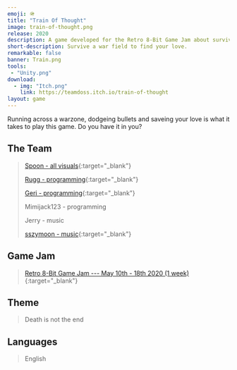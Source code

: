 ```yaml
---
emoji: 🪖
title: "Train Of Thought"
image: train-of-thought.png
release: 2020
description: A game developed for the Retro 8-Bit Game Jam about surviving a war field to find your love.
short-description: Survive a war field to find your love.
remarkable: false
banner: Train.png
tools:
 - "Unity.png"
download:
  - img: "Itch.png"
    link: https://teamdoss.itch.io/train-of-thought
layout: game
---
```


Running across a warzone, dodgeing bullets and saveing your love is what it takes to play this game. Do you have it in you?

## The Team

> [Spoon - all visuals](https://spoon-boi.itch.io/){:target="_blank"}
>
> [Rugg - programming](https://rugg.itch.io/){:target="_blank"}
>
> [Geri - programming](https://geri8.itch.io/){:target="_blank"}
>
> Mimijack123 - programming
>
> Jerry - music
>
> [sszymoon - music](https://osmineenitro.itch.io/){:target="_blank"}

## Game Jam

> [Retro 8-Bit Game Jam --- May 10th - 18th 2020 (1 week)](https://itch.io/jam/retro-8-bit/){:target="_blank"}

## Theme

> Death is not the end

## Languages

> English

